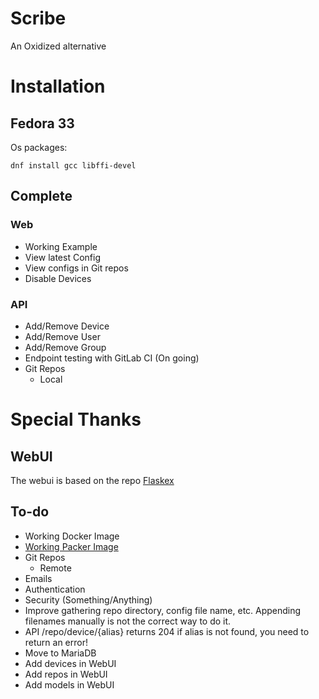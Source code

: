 # Scribe
An Oxidized alternative


# Installation  
## Fedora 33  
Os packages:  
```
dnf install gcc libffi-devel
```

## Complete
### Web  
 * Working Example
 * View latest Config
 * View configs in Git repos
 * Disable Devices
### API  
 * Add/Remove Device
 * Add/Remove User
 * Add/Remove Group
 * Endpoint testing with GitLab CI (On going)
 * Git Repos
   * Local

# Special Thanks  
## WebUI
The webui is based on the repo [Flaskex](https://github.com/anfederico/Flaskex)

## To-do
* Working Docker Image
* [Working Packer Image](https://learn.hashicorp.com/packer)
* Git Repos
  * Remote
* Emails
* Authentication
* Security (Something/Anything)
* Improve gathering repo directory, config file name, etc. Appending filenames manually is not the correct way to do it.
* API /repo/device/{alias} returns 204 if alias is not found, you need to return an error!
* Move to MariaDB
* Add devices in WebUI
* Add repos in WebUI
* Add models in WebUI
